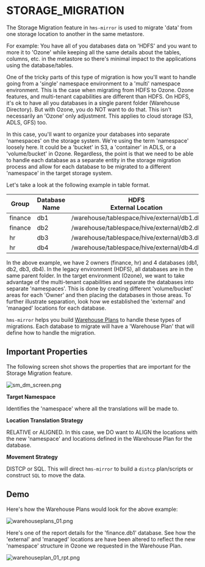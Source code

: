# STORAGE_MIGRATION

The Storage Migration feature in `hms-mirror` is used to migrate 'data' from one storage location to another in the 
same metastore.

For example:  You have all of you databases data on 'HDFS' and you want to more it to 'Ozone' while keeping all the 
same details about the tables, columns, etc. in the metastore so there's minimal impact to the applications using 
the database/tables.

One of the tricky parts of this type of migration is how you'll want to handle going from a 'single' namespace 
environment to a 'multi' namespace environment.  This is the case when migrating from HDFS to Ozone.  Ozone features,
and multi-tenant capabilities are different than HDFS.  On HDFS, it's ok to have all you databases in a single 
parent folder (Warehouse Directory).  But with Ozone, you do NOT want to do that.  This isn't necessarily an 'Ozone' 
only adjustment.  This applies to cloud storage (S3, ADLS, GFS) too.

In this case, you'll want to organize your databases into separate 'namespaces' on the storage system.  We're using 
the term 'namespace' loosely here.  It could be a 'bucket' in S3, a 'container' in ADLS, or a 'volume/bucket' in 
Ozone.  Regardless, the point is that we need to be able to handle each database as a separate entity in the storage 
migration process and allow for each database to be migrated to a different 'namespace' in the target storage system.

Let's take a look at the following example in table format.

| Group   | Database Name    | HDFS<br/>External Location | HDFS<br/>Managed Location | Ozone<br/>External Location | Ozone<br/>Managed Location |
|---------|------------------|--------------------------------------------|-------------------------------------------|-----------------------------|----------------------------|
| finance | db1              | /warehouse/tablespace/hive/external/db1.db | /warehouse/tablespace/hive/managed/db1.db | /finance/external/db1.db    | /finance/managed/db1.db    |
| finance | db2              | /warehouse/tablespace/hive/external/db2.db | /warehouse/tablespace/hive/managed/db2.db | /finance/external/db2.db    | /finance/managed/db2.db    |
| hr      | db3              | /warehouse/tablespace/hive/external/db3.db | /warehouse/tablespace/hive/managed/db3.db | /hr/external/db3.db         | /hr/managed/db3.db         |
| hr      | db4              | /warehouse/tablespace/hive/external/db4.db | /warehouse/tablespace/hive/managed/db4.db | /hr/external/db4.db         | /hr/managed/db4.db         |

In the above example, we have 2 owners (finance, hr) and 4 databases (db1, db2, db3, db4).  In the legacy 
environment (HDFS), all databases are in the same parent folder.  In the target environment (Ozone), we want to take 
advantage of the multi-tenant capabilities and separate the databases into separate 'namespaces'.  This is done by 
creating different 'volume/bucket' areas for each 'Owner' and then placing the databases in those areas.  To further 
illustrate separation, look how we established the 'external' and 'managed' locations for each database.

`hms-mirror` helps you build [Warehouse Plans](#warehouse-plans) to handle these types of migrations.  Each database 
to migrate will have a 'Warehouse Plan' that will define how to handle the migration.

## Important Properties

The following screen shot shows the properties that are important for the Storage Migration feature.

![sm_dm_screen.png](sm_dm_screen.png)

**Target Namespace**

Identifies the 'namespace' where all the translations will be made to.

**Location Translation Strategy**

RELATIVE or ALIGNED.  In this case, we DO want to ALIGN the locations with the new 'namespace' and locations defined 
in the Warehouse Plan for the database.

**Movement Strategy**

DISTCP or SQL.  This will direct `hms-mirror` to build a `distcp` plan/scripts or construct `SQL` to move the data.

## Demo

Here's how the Warehouse Plans would look for the above example:

![warehouseplans_01.png](warehouseplans_01.png)

Here's one of the report details for the 'finance.db1' database.  See how the 'external' and 'managed' locations are 
have been altered to reflect the new 'namespace' structure in Ozone we requested in the Warehouse Plan.

![warehouseplan_01_rpt.png](warehouseplan_01_rpt.png)

